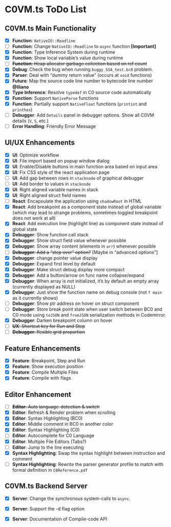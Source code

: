 # C0VM.ts ToDo List

## C0VM.ts Main Functionality

- [x] **Function**: `NativeIO::Readline`
- [ ] **Function**: Change `NativeIO::Readline` to `async` function **[Important]**
- [x] **Function**: Type Inference System during runtime
- [x] **Function**: Show local variable’s value during runtime
- [ ] <s>**Function**: Heap allocator garbage collection based on ref count</s>
- [x] **Debug**: Check the bug when running `buggy_SSA_test.bc0` problem.
- [x] **Parser**: Deal with “dummy return value” (occurs at `void` functions)
- [x] **Future**: Map the source code line number to bytecode line number **@Iliano**
- [x] **Type Inference**: Resolve `typedef` in C0 source code automatically
- [x] **Function**: Support `NativeParse` functions
- [x] **Function**: Partially support `NativeFloat` functions (`printint` and `printhex`)
- [ ] **Debugger**: Add `Details` panel in debugger options. Show all C0VM details (`V`, `S`, etc.)
- [ ] **Error Handling**: Friendly Error Message

## UI/UX Enhancements

- [x] **UI**: Optimize workflow
- [x] **UI**: File import based on popup window dialog
- [x] **UI**: Enable/Disable buttons in main function area based on input area
- [x] **UI**: Fix CSS style of the react application page
- [ ] **UI**: Add gap between rows in `stacknode` of graphical debugger
- [ ] **UI**: Add border to values in `stacknode`
- [x] **UI**: Right aligned variable names in stack
- [x] **UI**: Right aligned struct field names
- [ ] **React**: Encapsulate the application using `shadowRoot` in HTML
- [x] **React**: Add breakpoint as a component state instead of global variable (which may lead to strange problems, sometimes toggled breakpoint does not work at all)
- [x] **React**: Add execution line (highlight line) as component state instead of global state
- [x] **Debugger**: Show function call stack
- [x] **Debugger**: Show struct field value whenever possible
- [x] **Debugger**: Show array content (elements in `arr`) whenever possible
- [ ] <del>**Debugger**: Add a “step over” option?</del> [Maybe in “advanced options”]
- [x] **Debugger**: change pointer value display
- [x] **Debugger**: Expand first level by default
- [x] **Debugger**: Make struct debug display more compact
- [x] **Debugger**: Add a button/arrow on func name collapse/expand
- [x] **Debugger**: When array is not initialized, it’s by default an empty array (currently displayed as NULL)
- [x] **Debugger**: Just show the function name on debug console (not `f main` as it currently shows)
- [ ] **Debugger**: Show ptr address on hover on struct component
- [ ] **Debugger**: Store break point state when user switch between BC0 and C0 mode using `toJSON` and `fromJSON` serialization methods in Codemirror.
- [x] **Debugger**: Darken breakpoint column on hover
- [ ] <s>**UX**: Shortcut key for Run and Step</s>
- [ ] <s>**Debugger**: flexible grid proportion</s>

## Feature Enhancements

- [x] **Feature**: Breakpoint, Step and Run
- [x] **Feature**: Show execution position
- [x] **Feature**: Compile Multiple Files
- [x] **Feature**: Compile with flags

## Editor Enhancement

- [ ] <del>**Editor**: Auto language-detection & switch</del>
- [x] **Editor**: Refresh & Render problem when scrolling
- [x] **Editor**: Syntax Highlighting (BC0)
- [x] **Editor**: Middle comment in BC0 in another color
- [x] **Editor**: Syntax Highlighting (C0)
- [ ] **Editor**: Autocomplete for C0 Language
- [x] **Editor**: Multiple File Editors (Tabs?)
- [ ] **Editor**: Jump to the line executing
- [x] **Syntax Highlighting**: Swap the syntax highlight between instruction and comment
- [ ] **Syntax Highlighting**: Rewrite the parser generator profile to match with formal definition in `C0Reference.pdf`

## C0VM.ts Backend Server

- [x] **Server**: Change the synchronous system-calls to `async`.
- [x] **Server**: Support the -d flag option
- [x] **Server**: Documentation of Compile-code API

